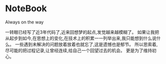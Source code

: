 # NoteBook
Always on the way

一转眼已经写了近3年代码了,近来回想梦的起点,发觉越来越模糊了。
如果让我把从起步到如今,在思想上的变化,在技术上的积累一一列举出来,我只能想到什么说什么。
一些遇到未解决的问题放着放着也就忘了,这是遗憾也是郁节。
所以思索着,尽可能的把过程记录,让曾经连续,给自己一个回望过去的机会。
更是为了维持初心。
